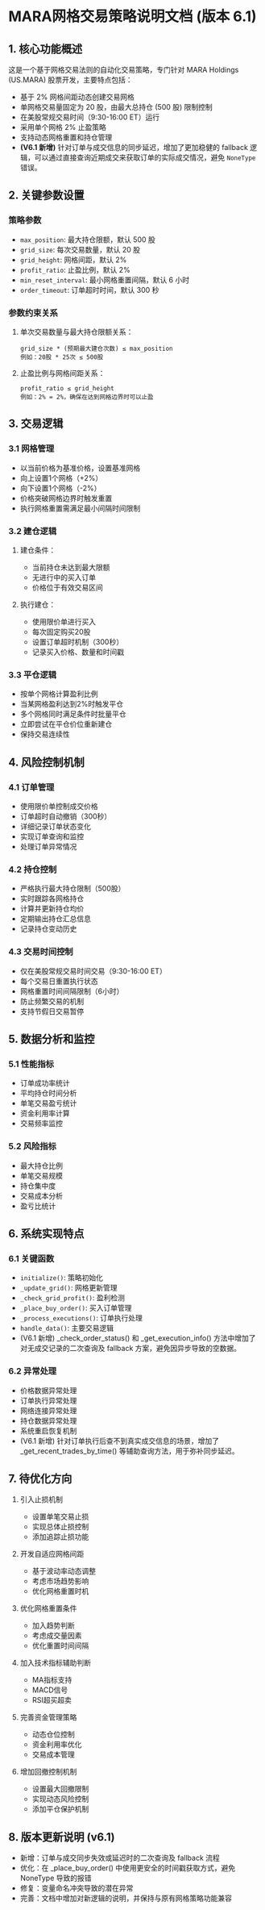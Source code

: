 # MARA网格交易策略说明文档 (版本 6.1)

## 1. 核心功能概述

这是一个基于网格交易法则的自动化交易策略，专门针对 MARA Holdings (US.MARA) 股票开发，主要特点包括：
- 基于 2% 网格间距动态创建交易网格  
- 单网格交易量固定为 20 股，由最大总持仓 (500 股) 限制控制  
- 在美股常规交易时间（9:30-16:00 ET）运行  
- 采用单个网格 2% 止盈策略  
- 支持动态网格重置和持仓管理  
- **(V6.1 新增)** 针对订单与成交信息的同步延迟，增加了更加稳健的 fallback 逻辑，可以通过直接查询近期成交来获取订单的实际成交情况，避免 `NoneType` 错误。

## 2. 关键参数设置

### 策略参数

- `max_position`: 最大持仓限额，默认 500 股  
- `grid_size`: 每次交易数量，默认 20 股  
- `grid_height`: 网格间距，默认 2%  
- `profit_ratio`: 止盈比例，默认 2%  
- `min_reset_interval`: 最小网格重置间隔，默认 6 小时  
- `order_timeout`: 订单超时时间，默认 300 秒  

### 参数约束关系

1. 单次交易数量与最大持仓限额关系：
   ```plain
   grid_size * (预期最大建仓次数) ≤ max_position
   例如：20股 * 25次 ≤ 500股
   ```

2. 止盈比例与网格间距关系：
   ```
   profit_ratio ≤ grid_height
   例如：2% = 2%，确保在达到网格边界时可以止盈
   ```

## 3. 交易逻辑

### 3.1 网格管理
- 以当前价格为基准价格，设置基准网格
- 向上设置1个网格（+2%）
- 向下设置1个网格（-2%）
- 价格突破网格边界时触发重置
- 执行网格重置需满足最小间隔时间限制

### 3.2 建仓逻辑
1. 建仓条件：
   - 当前持仓未达到最大限额
   - 无进行中的买入订单
   - 价格位于有效交易区间
   
2. 执行建仓：
   - 使用限价单进行买入
   - 每次固定购买20股
   - 设置订单超时机制（300秒）
   - 记录买入价格、数量和时间戳

### 3.3 平仓逻辑
- 按单个网格计算盈利比例
- 当某网格盈利达到2%时触发平仓
- 多个网格同时满足条件时批量平仓
- 立即尝试在平仓价位重新建仓
- 保持交易连续性

## 4. 风险控制机制

### 4.1 订单管理
- 使用限价单控制成交价格
- 订单超时自动撤销（300秒）
- 详细记录订单状态变化
- 实现订单查询和监控
- 处理订单异常情况

### 4.2 持仓控制
- 严格执行最大持仓限制（500股）
- 实时跟踪各网格持仓
- 计算并更新持仓均价
- 定期输出持仓汇总信息
- 记录持仓变动历史

### 4.3 交易时间控制
- 仅在美股常规交易时间交易（9:30-16:00 ET）
- 每个交易日重置执行状态
- 网格重置时间间隔限制（6小时）
- 防止频繁交易的机制
- 支持节假日交易暂停

## 5. 数据分析和监控

### 5.1 性能指标
- 订单成功率统计
- 平均持仓时间分析
- 单笔交易盈亏统计
- 资金利用率计算
- 交易频率监控

### 5.2 风险指标
- 最大持仓比例
- 单笔交易规模
- 持仓集中度
- 交易成本分析
- 盈亏比统计

## 6. 系统实现特点

### 6.1 关键函数
- `initialize()`: 策略初始化
- `_update_grid()`: 网格更新管理
- `_check_grid_profit()`: 盈利检测
- `_place_buy_order()`: 买入订单管理
- `_process_executions()`: 订单执行处理
- `handle_data()`: 主要交易逻辑
- (V6.1 新增) _check_order_status() 和 _get_execution_info() 方法中增加了对无成交记录的二次查询及 fallback 方案，避免因异步导致的空数据。

### 6.2 异常处理
- 价格数据异常处理
- 订单执行异常处理
- 网络连接异常处理
- 持仓数据异常处理
- 系统重启恢复机制
- (V6.1 新增) 针对订单执行后查不到真实成交信息的场景，增加了 _get_recent_trades_by_time() 等辅助查询方法，用于弥补同步延迟。

## 7. 待优化方向

1. 引入止损机制
   - 设置单笔交易止损
   - 实现总体止损控制
   - 添加追踪止损功能

2. 开发自适应网格间距
   - 基于波动率动态调整
   - 考虑市场趋势影响
   - 优化网格重置时机

3. 优化网格重置条件
   - 加入趋势判断
   - 考虑成交量因素
   - 优化重置时间间隔

4. 加入技术指标辅助判断
   - MA指标支持
   - MACD信号
   - RSI超买超卖

5. 完善资金管理策略
   - 动态仓位控制
   - 资金利用率优化
   - 交易成本管理

6. 增加回撤控制机制
   - 设置最大回撤限制
   - 实现动态风险控制
   - 添加平仓保护机制

## 8. 版本更新说明 (v6.1)
* 新增：订单与成交同步失效或延迟时的二次查询及 fallback 流程
* 优化：在 _place_buy_order() 中使用更安全的时间戳获取方式，避免 NoneType 导致的报错
* 修复：变量命名冲突导致的潜在异常
* 完善：文档中增加对新逻辑的说明，并保持与原有网格策略功能兼容